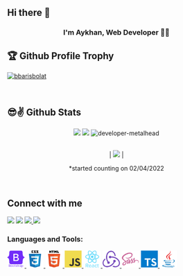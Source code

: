 
## Hi there 👋

### <div align="center"> **I'm Aykhan, Web Developer** 👨‍💻</div>  

## 🏆 Github Profile Trophy

<p align="left"> <a href="https://github.com/AyxanAmirov/github-profile-trophy"><img src="https://github-profile-trophy.vercel.app/?username=AyxanAmirov&margin-w=15" alt="bbarisbolat" /></a> </p>
<br>

## 😎✌ Github Stats  
<div align=center>
  <img width="400" src="https://readme-stats.clckblog.space/api?username=AyxanAmirov&theme=merko&show_icons=true&hide_border=true&count_private=true" />
  <img width="400"  src="https://github-readme-streak-stats.herokuapp.com?user=AyxanAmirov&theme=merko&hide_border=true" />
  <img align="left"><img width="50%" src="https://readme-stats.clckblog.space/api/top-langs?username=AyxanAmirov&show_icons=true&theme=merko&layout=compact" alt="developer-metalhead" />  

</div>
<br>


<div align=center>
  
  | ![](https://komarev.com/ghpvc/?username=AyxanAmirov&color=blue) |
 
  *started counting on 02/04/2022
  
</div> 

<br/>    

## Connect with me  
<p align = "center">

[<img src="https://img.shields.io/badge/Facebook-1877F2?style=for-the-badge&logo=facebook&logoColor=white" />](https://www.facebook.com/ayxan.amirov.7)
[<img src="https://img.shields.io/badge/linkedin-%230077B5.svg?&style=for-the-badge&logo=linkedin&logoColor=white" />](https://www.linkedin.com/in/aykhan-amirov-16bb53304/) 
<a href="mailto:amirovayxan0@gmail.com">
  <img src="https://img.shields.io/badge/Gmail-D14836?style=for-the-badge&logo=gmail&logoColor=white" />
</a>
[<img src="https://img.shields.io/badge/Instagram-E4405F?style=for-the-badge&logo=instagram&logoColor=white" />](https://www.instagram.com/aykh14n/)
</p>
</p>  




<h3 align="left">Languages and Tools:</h3>
<p align="left"> <a href="https://getbootstrap.com" target="_blank" rel="noreferrer"> <img src="https://raw.githubusercontent.com/devicons/devicon/master/icons/bootstrap/bootstrap-plain-wordmark.svg" alt="bootstrap" width="40" height="40"/> </a> <a href="https://www.w3schools.com/css/" target="_blank" rel="noreferrer"> <img src="https://raw.githubusercontent.com/devicons/devicon/master/icons/css3/css3-original-wordmark.svg" alt="css3" width="40" height="40"/> </a> <a href="https://www.w3.org/html/" target="_blank" rel="noreferrer"> <img src="https://raw.githubusercontent.com/devicons/devicon/master/icons/html5/html5-original-wordmark.svg" alt="html5" width="40" height="40"/> </a> <a href="https://developer.mozilla.org/en-US/docs/Web/JavaScript" target="_blank" rel="noreferrer"> <img src="https://raw.githubusercontent.com/devicons/devicon/master/icons/javascript/javascript-original.svg" alt="javascript" width="40" height="40"/> </a> <a href="https://reactjs.org/" target="_blank" rel="noreferrer"> <img src="https://raw.githubusercontent.com/devicons/devicon/master/icons/react/react-original-wordmark.svg" alt="react" width="40" height="40"/> </a> <a href="https://redux.js.org" target="_blank" rel="noreferrer"> <img src="https://raw.githubusercontent.com/devicons/devicon/master/icons/redux/redux-original.svg" alt="redux" width="40" height="40"/> </a> <a href="https://sass-lang.com" target="_blank" rel="noreferrer"> <img src="https://raw.githubusercontent.com/devicons/devicon/master/icons/sass/sass-original.svg" alt="sass" width="40" height="40"/> </a> <a href="https://www.typescriptlang.org/" target="_blank" rel="noreferrer"> <img src="https://raw.githubusercontent.com/devicons/devicon/master/icons/typescript/typescript-original.svg" alt="typescript" width="40" height="40"/> </a> <a href="https://www.java.com" target="_blank" rel="noreferrer"> <img src="https://raw.githubusercontent.com/devicons/devicon/master/icons/java/java-original.svg" alt="java" width="40" height="40"/> </a> </p>
